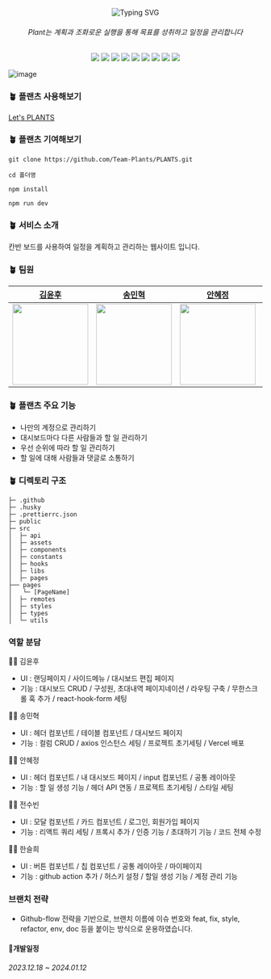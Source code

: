 
<p align="center">
  <img src="https://readme-typing-svg.herokuapp.com?font=Fira+Code&size=30&pause=2000&color=478D5F&center=true&vCenter=true&random=false&width=435&lines=Play+Planning+Plants+%F0%9F%8C%B1" alt="Typing SVG">
</p>



###### <p align="center">Plant는 계획과 조화로운 실행을 통해 목표를 성취하고 일정을 관리합니다</p>

<p align="center">
  <a >
    <img src="https://img.shields.io/badge/github%20actions-%232671E5.svg?style=plastic&logo=githubactions&logoColor=white"/>
  </a>
  <a >
    <img src="https://img.shields.io/badge/Next-black?style=plastic&logo=next.js&logoColor=white">
  </a>
  <a >
    <img src="https://img.shields.io/badge/javascript-F7DF1E?style=plastic&logo=javascript&logoColor=black">
  </a>
  <a >
    <img src="https://img.shields.io/badge/React-61DAFB?style=plastic&logo=React&logoColor=white"/>
  </a>
  <a >
    <img src="https://img.shields.io/badge/-React%20Query-FF4154?style=plastic&logo=react%20query&logoColor=white"/>
  </a>
  <a >
    <img src="https://img.shields.io/badge/React%20Hook%20Form-%23EC5990.svg?style=plastic&logo=reacthookform&logoColor=white"/>
  </a>
  <a >
    <img src="https://img.shields.io/badge/github-181717?style=plastic&logo=github&logoColor=white">
  </a>
  <a>
    <img src="https://img.shields.io/badge/ESLint-4B3263?style=plastic&logo=eslint&logoColor=white">
  </a>
  <a>
    <img src="https://img.shields.io/badge/vercel-%23000000.svg?style=plastic&logo=vercel&logoColor=white">
  </a>
</p>

![image](https://github.com/Team-Plants/PLANTS/assets/98685266/25f46ec7-4fad-4575-ad80-c5a7a2be3167)


### 🪴 플랜츠 사용해보기
<a href='https://lets-plants.vercel.app/'>Let's PLANTS</a>
<br />

### 🪴 플랜츠 기여해보기
```
git clone https://github.com/Team-Plants/PLANTS.git
```
```
cd 폴더명
```
```
npm install
```
```
npm run dev
```

### <span id="1">🪴 서비스 소개</span>
칸반 보드를 사용하여 일정을 계획하고 관리하는 웹사이트 입니다.

### <span id="2">🪴 팀원</span>
<div align="center">

|                            [김윤후](https://github.com/K-Y-Hoo)                            |                      [송민혁](https://github.com/BeMatthewsong)                       |                           [안혜정](https://github.com/hyejungan)                           |                              [전수빈](https://github.com/SoobinJ)                               |                           [한슬희](https://github.com/hanseulhee)                            |
| :----------------------------------------------------------------------------------------: | :----------------------------------------------------------------------------------------: | :---------------------------------------------------------------------------------------: | :---------------------------------------------------------------------------------------------: | :---------------------------------------------------------------------------------------: |
| <img src="https://avatars.githubusercontent.com/u/127609484?v=4" width="150" height="160"> | <img src="https://avatars.githubusercontent.com/u/98685266?v=4" width="150" height="160"> | <img src="https://avatars.githubusercontent.com/u/138510303?v=4" width="150" height="160"> | <img src="https://avatars.githubusercontent.com/u/77039033?v=4" width="150" height="160"> | <img src="https://avatars.githubusercontent.com/u/63100352?v=4" width="150" height="160"> |

</div>

### 🪴 플랜츠 주요 기능
- 나만의 계정으로 관리하기
- 대시보드마다 다른 사람들과 할 일 관리하기
- 우선 순위에 따라 할 일 관리하기
- 할 일에 대해 사람들과 댓글로 소통하기

### 🪴 디렉토리 구조 
```
├─ .github
├─ .husky
├─ .prettierrc.json
├─ public
├─ src
│  ├─ api 
│  ├─ assets 
│  ├─ components
│  ├─ constants
│  ├─ hooks
│  ├─ libs
│  ├─ pages
├── pages
│   └─ [PageName]
│  ├─ remotes
│  ├─ styles
│  ├─ types
│  └─ utils
```

### 역할 분담

🧑🏻 김윤후
- UI : 랜딩페이지 / 사이드메뉴 / 대시보드 편집 페이지
- 기능 : 대시보드 CRUD / 구성원, 초대내역 페이지네이션 / 라우팅 구축 / 무한스크롤 훅 추가 / react-hook-form 세팅

🧑🏻 송민혁
- UI : 헤더 컴포넌트 / 테이블 컴포넌트 / 대시보드 페이지
- 기능 :  컬럼 CRUD / axios 인스턴스 세팅 / 프로젝트 초기세팅 / Vercel 배포
  
👩🏻 안혜정
- UI : 헤더 컴포넌트 / 내 대시보드 페이지 / input 컴포넌트 / 공통 레이아웃
- 기능 :  할 일 생성 기능 / 헤더 API 연동 / 프로젝트 초기세팅 / 스타일 세팅

👩🏻 전수빈
- UI : 모달 컴포넌트 / 카드 컴포넌트 / 로그인, 회원가입 페이지
- 기능 :  리액트 쿼리 세팅 / 프록시 추가 / 인증 기능 / 초대하기 기능 / 코드 전체 수정

👩🏻 한슬희
- UI : 버튼 컴포넌트 / 칩 컴포넌트 / 공통 레이아웃 / 마이페이지
- 기능 :  github action 추가 / 허스키 설정 / 할일 생성 기능 / 계정 관리 기능

### 브랜치 전략
- Github-flow 전략을 기반으로, 브랜치 이름에 이슈 번호와 feat, fix, style, refactor, env, doc 등을 붙이는 방식으로 운용하였습니다.


#### <span id="4">🌵개발일정</span>
###### 2023.12.18 ~ 2024.01.12
  
